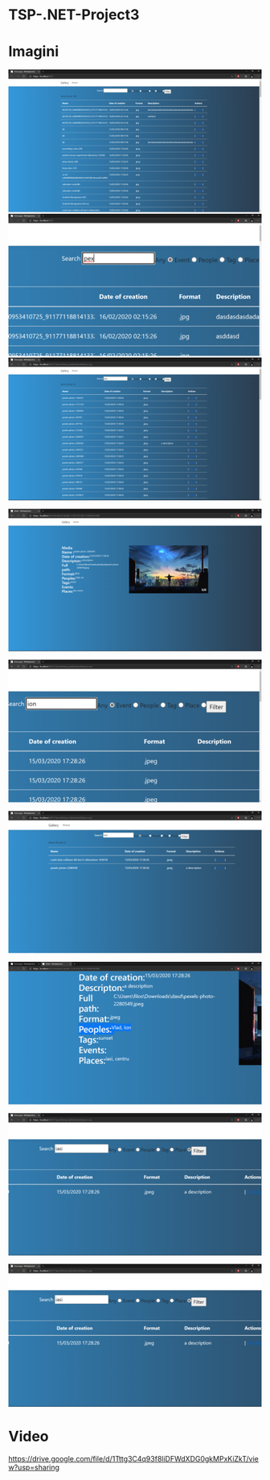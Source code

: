 # TSP-.NET-Project3
Imagini
==================

![1](imagini%20rulare/1.png)
![1](imagini%20rulare/2.png)
![1](imagini%20rulare/3.png)

![1](imagini%20rulare/4.png)

![1](imagini%20rulare/5.png)

![1](imagini%20rulare/6.png)

![1](imagini%20rulare/7.png)

![1](imagini%20rulare/8.png)

![1](imagini%20rulare/9.png)


Video
=======================
https://drive.google.com/file/d/1Tttg3C4q93f8liDFWdXDG0gkMPxKiZkT/view?usp=sharing 
